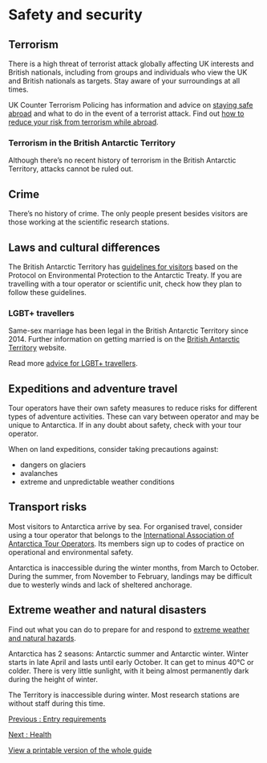 # Safety and security

## Terrorism

There is a high threat of terrorist attack globally affecting UK interests and British nationals, including from groups and individuals who view the UK and British nationals as targets. Stay aware of your surroundings at all times.

UK Counter Terrorism Policing has information and advice on [staying safe abroad](https://www.counterterrorism.police.uk/safetyadvice/) and what to do in the event of a terrorist attack. Find out [how to reduce your risk from terrorism while abroad](https://www.gov.uk/guidance/reduce-your-risk-from-terrorism-while-abroad).

### Terrorism in the British Antarctic Territory

Although there’s no recent history of terrorism in the British Antarctic Territory, attacks cannot be ruled out.

## Crime

There’s no history of crime. The only people present besides visitors are those working at the scientific research stations.

## Laws and cultural differences

The British Antarctic Territory has [guidelines for visitors](https://iaato.org/wp-content/uploads/2023/08/ATCM-General-Visitor-Guidelines-A3-Poster.EN_190170.pdf) based on the Protocol on Environmental Protection to the Antarctic Treaty. If you are travelling with a tour operator or scientific unit, check how they plan to follow these guidelines.

### LGBT+ travellers

Same-sex marriage has been legal in the British Antarctic Territory since 2014. Further information on getting married is on the [British Antarctic Territory](https://www.britishantarcticterritory.org.uk/visiting/getting-married/) website.

Read more [advice for LGBT+ travellers](https://www.gov.uk/lesbian-gay-bisexual-and-transgender-foreign-travel-advice).

## Expeditions and adventure travel

Tour operators have their own safety measures to reduce risks for different types of adventure activities. These can vary between operator and may be unique to Antarctica. If in any doubt about safety, check with your tour operator.

When on land expeditions, consider taking precautions against:

* dangers on glaciers
* avalanches
* extreme and unpredictable weather conditions

## Transport risks

Most visitors to Antarctica arrive by sea. For organised travel, consider using a tour operator that belongs to the [International Association of Antarctica Tour Operators](https://iaato.org/). Its members sign up to codes of practice on operational and environmental safety.

Antarctica is inaccessible during the winter months, from March to October. During the summer, from November to February, landings may be difficult due to westerly winds and lack of sheltered anchorage.

## Extreme weather and natural disasters

Find out what you can do to prepare for and respond to [extreme weather and natural hazards](https://www.gov.uk/guidance/tropical-cyclones).

Antarctica has 2 seasons: Antarctic summer and Antarctic winter. Winter starts in late April and lasts until early October. It can get to minus 40°C or colder. There is very little sunlight, with it being almost permanently dark during the height of winter.

The Territory is inaccessible during winter. Most research stations are without staff during this time.

[Previous
:
Entry requirements](/foreign-travel-advice/antarctica-british-antarctic-territory/entry-requirements)

[Next
:
Health](/foreign-travel-advice/antarctica-british-antarctic-territory/health)

[View a printable version of the whole guide](/foreign-travel-advice/antarctica-british-antarctic-territory/print)